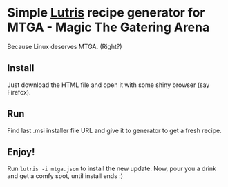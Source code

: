 # Simple [Lutris](https://lutris.net) recipe generator for MTGA - Magic The Gatering Arena
Because Linux deserves MTGA. (Right?)

## Install
Just download the HTML file and open it with some shiny browser (say Firefox).

## Run
Find last .msi installer file URL and give it to generator to get a fresh recipe.

## Enjoy!
Run `lutris -i mtga.json` to install the new update. Now, pour you a drink and get a comfy spot, until install ends :)
